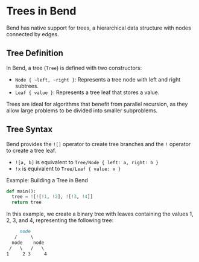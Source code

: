 # Trees in Bend

Bend has native support for trees, a hierarchical data structure with nodes connected by edges.

## Tree Definition

In Bend, a tree (`Tree`) is defined with two constructors:

- `Node { ~left, ~right }`: Represents a tree node with left and right subtrees.
- `Leaf { value }`: Represents a tree leaf that stores a value.

Trees are ideal for algorithms that benefit from parallel recursion, as they allow large problems to be divided into smaller subproblems.

## Tree Syntax

Bend provides the `![]` operator to create tree branches and the `!` operator to create a tree leaf.

- `![a, b]` is equivalent to `Tree/Node { left: a, right: b }`
- `!x` is equivalent to `Tree/Leaf { value: x }`

Example: Building a Tree in Bend

```py
def main():
  tree = ![![!1, !2], ![!3, !4]]
  return tree
```

In this example, we create a binary tree with leaves containing the values 1, 2, 3, and 4,
representing the following tree:

```md
     node
   /     \
  node    node
 /   \   /   \
1     2 3     4
```
